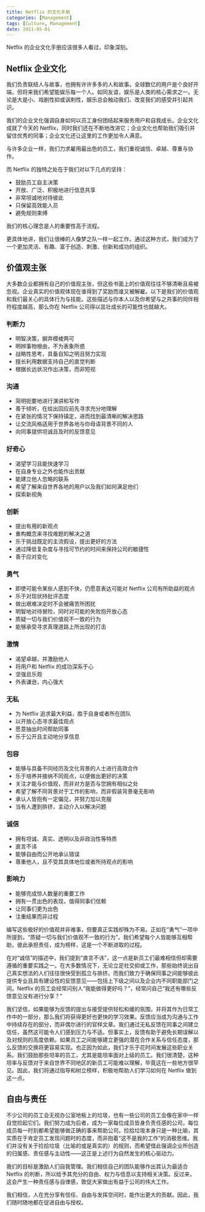 ```yaml
---
title: Netflix 的文化手册
categories: [Management]
tags: [Culture, Management]
date: 2021-05-01
---
```


Netflix 的企业文化手册应该很多人看过，印象深刻。

## Netflix 企业文化

我们负责联结人与故事，也拥有许许多多的人和故事。全球数亿的用户是个良好开端，但将来我们希望能娱乐每一个人。如同友谊，娱乐是人类的核心需求之一。无论是大是小、戏剧性抑或讽刺性，娱乐总会触动我们、改变我们的感受并引起共识。

我们的企业文化强调自身如何以员工身份团结起来服务用户和自我成长。企业文化成就了今天的 Netflix，同时我们还在不断地改进它；企业文化也帮助我们吸引并留住优秀的同事；企业文化还让这里的工作更加令人满意。

与许多企业一样，我们力求雇用最出色的员工，我们重视诚信、卓越、尊重与协作。

而 Netflix 的独特之处在于我们对以下几点的坚持：

- 鼓励员工自主决策
- 开放、广泛、积极地进行信息共享
- 非常坦诚地对待彼此
- 只保留高效能人员
- 避免规则束缚

我们的核心理念是人的重要性高于流程。

更具体地讲，我们让很棒的人像梦之队一样一起工作。通过这种方式，我们成为了一个更加灵活、有趣、富于创造、刺激、创新和成功的组织。

## 价值观主张

大多数企业都拥有自己的价值观主张，但这些书面上的价值观往往不够清晰且易被忽视。企业真实的价值观体现在谁得到了奖励而谁又被解雇。以下是我们的价值观和我们最关心的具体行为与技能。这些描述与你本人以及你希望与之共事的同伴相符程度越高，那么你在 Netflix 公司得以茁壮成长的可能性也就越大。

### 判断力

- 明智决策，摒弃模棱两可
- 明辨事物根由，不为表象所惑
- 战略性思考，具备自知之明且努力实现
- 擅长利用数据支持自己的直觉判断
- 根据长远状况作出决策，而非短视

### 沟通

- 简明扼要地进行演讲和写作
- 善于倾听，在给出回应前先寻求充分地理解
- 在紧张的情况下保持镇定，进而找到最清晰的解决思路
- 让交流风格适用于世界各地与你母语背景不同的人
- 向同事提供坦诚且及时的反馈意见

### 好奇心

- 渴望学习且能快速学习
- 在自身专业之外也能作出贡献
- 能建立他人忽略的联系
- 希望了解来自世界各地的用户以及我们如何满足他们
- 探索新视角

### 创新

- 提出有用的新观点
- 重构概念来寻找难题的解决之道
- 乐于挑战既定的主流假设，提出更好的方法
- 通过降低复杂度与寻找可节约的时间来保持公司的敏捷性
- 善于应对变化

### 勇气

- 即使可能令某些人感到不快，仍愿意表达可能对 Netflix 公司有所助益的观点
- 乐于对现状持批评态度
- 做出艰难决定时不会被痛苦所困扰
- 明智地对待冒险，同时对可能的失败抱开放心态
- 质疑一切与我们价值观不一致的行为
- 能够承受寻求真理道路上所出现的打击

### 激情

- 渴望卓越，并激励他人
- 将用户和 Netflix 的成功深系于心
- 坚强且乐观
- 外表谦逊，内心强大

### 无私

- 为 Netflix 追求最大利益，胜于自身或者所在团队
- 以开放心态寻求最佳观点
- 愿意抽出时间帮助同事
- 乐于公开且主动地分享信息

### 包容

- 能够与具备不同经历及文化背景的人士进行高效合作
- 乐于培养并接纳不同观点，以便做出更好的决策
- 关注才能与价值观，而非对方是否与您拥有相似之处
- 希望了解不同背景对于工作的影响，而非假装背景毫无影响
- 承认人皆抱有一定偏见，并努力加以克服
- 当有人遭到排挤，主动介入以解决问题

### 诚信

- 拥有坦诚、真实、透明以及非政治性等特质
- 直言不讳
- 能够自由而公开地承认错误
- 尊重他人，且不受其具体地位或者所持观点的影响

### 影响力

- 能够完成惊人数量的重要工作
- 拥有一贯出色的表现，值得同事们信赖
- 让同事们更为出色
- 注重结果而非过程

编写这些极好的价值观并非难事，但要真正实践却殊为不易。正如在“勇气”一项中所提到，“质疑一切与我们价值观不一致的行为”。我们希望每个人皆能够互相帮助，彼此承担责任，成为榜样，这是一个不断进取的过程。

在对“诚信”的描述中，我们提到“直言不讳”，这一点是新员工们最难相信但却需要遵循的重要实践之一。在大多数情况下，无论立足社交抑或工作，那些始终说出自己真实想法的人们往往很快受到孤立与排挤。而我们致力于确保同事之间能够彼此提供专业且具有建设性的反馈意见——包括上下级之间以及企业内不同职能部门之间。Netflix 的员工会经常问别人“我能做得更好吗？”，经常问自己“我还有哪些反馈意见没有进行分享？”

我们坚信，如果能够为反馈的提出与接受提供轻松和缓的氛围，并将其作为日常工作中的一部分，那么我们将获得更好也更快的学习效果。反馈应当成为沟通与工作中持续存在的部分，而非偶尔进行的官样文章。我们通过无私反馈在同事之间建立信任，虽然这可能令人们感到压力与不适。但事实上，反馈有助于避免长期误解以及对规则的高度依赖。如果员工之间能够建立更强的潜在合作关系与信任态度，那么反馈的交换将更容易实现。也正因为如此，我们才乐于花时间发展这些职业关系。我们鼓励那些坦率的员工，尤其是能坦率面对上级的员工。我们很清楚，这种坦率与反馈对于来自世界不同地区的新员工可能难以理解，毕竟这在一些地方很罕见。因此，我们将通过指导和树立榜样，积极地帮助人们学习如何在 Netflix 做到这一点。

## 自由与责任

不少公司的员工会无视办公室地板上的垃圾，也有一些公司的员工会像在家中一样自觉捡起它们。我们努力成为后者，成为一家每位成员皆身负责任感的公司，每位成员每一时刻都希望能够做正确的事来帮助公司。捡拾垃圾本身只是一种比喻，其实质在于肯定员工发现问题时的态度，而非抱着“这不是我的工作”的消极思维。我们并没有关于捡拾垃圾（比喻的或是真实的）的规则，而希望借此强调企业所创造的归属感、责任感与主动性——这正是上述行为自然发生的核心驱动力。

我们的目标是激励人们自我管理。我们相信自己的团队能够作出其认为最适合 Netflix 的判断，所以给予其充分的自由、权力与信息以支持相关决策。反过来，这会产生一种责任感与自律感，敦促大家做出有益于公司的伟大工作。

我们相信，人在充分享有信任、自由与发挥空间时，能作出更大的贡献。因此，我们随时随地都在促进自由与授权。
